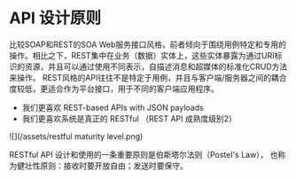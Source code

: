 # API 设计原则

比较SOAP和REST的SOA Web服务接口风格，前者倾向于围绕用例特定和专用的操作。相比之下，REST集中在业务（数据）实体上，这些实体暴露为通过URI标识的资源，并且可以通过使用不同表示，自描述消息和超媒体的标准化CRUD方法来操作。 REST风格的API往往不是特定于用例，并且与客户端/服务器之间的耦合度较低，更适合作为平台接口，用于不同的客户端应用程序。

- 我们更喜欢 REST-based APIs with JSON payloads
- 我们更喜欢系统是真正的 RESTful （REST API 成熟度级别2）

![](/assets/restful maturity level.png)

RESTful API 设计和使用的一条重要原则是伯斯塔尔法则（Postel's Law）， 也称为健壮性原则：接收时要开放自由；发送时要保守。



